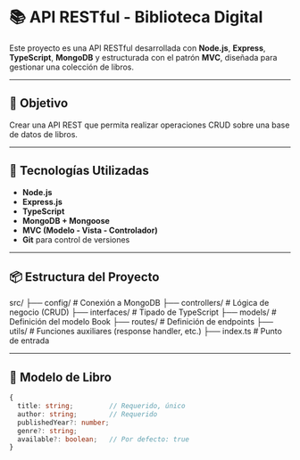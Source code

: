 # 📚 API RESTful - Biblioteca Digital

Este proyecto es una API RESTful desarrollada con **Node.js**, **Express**, **TypeScript**, **MongoDB** y estructurada con el patrón **MVC**, diseñada para gestionar una colección de libros.

---

## 🎯 Objetivo

Crear una API REST que permita realizar operaciones CRUD sobre una base de datos de libros.

---

## 🧱 Tecnologías Utilizadas

- **Node.js**
- **Express.js**
- **TypeScript**
- **MongoDB + Mongoose**
- **MVC (Modelo - Vista - Controlador)**
- **Git** para control de versiones

---

## 📦 Estructura del Proyecto

src/
├── config/ # Conexión a MongoDB
├── controllers/ # Lógica de negocio (CRUD)
├── interfaces/ # Tipado de TypeScript
├── models/ # Definición del modelo Book
├── routes/ # Definición de endpoints
├── utils/ # Funciones auxiliares (response handler, etc.)
├── index.ts # Punto de entrada

---

## 📘 Modelo de Libro

```ts
{
  title: string;         // Requerido, único
  author: string;        // Requerido
  publishedYear?: number;
  genre?: string;
  available?: boolean;   // Por defecto: true
}
```
